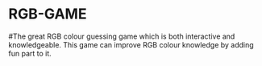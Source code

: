# RGB-GAME
#The great RGB colour guessing game which is both interactive and knowledgeable. This game can improve RGB colour knowledge by adding fun part to it.

